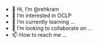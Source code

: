 - 👋 Hi, I’m @rehkram
- 👀 I’m interested in OCLP
- 🌱 I’m currently learning ...
- 💞️ I’m looking to collaborate on ...
- 📫 How to reach me ...

<!---
rehkram/rehkram is a ✨ special ✨ repository because its `README.md` (this file) appears on your GitHub profile.
You can click the Preview link to take a look at your changes.
--->

